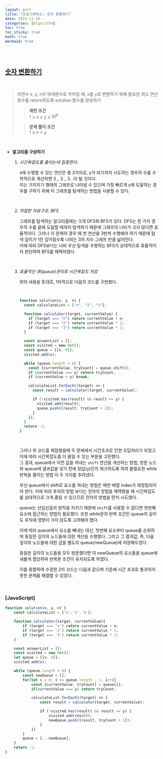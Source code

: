 ```yaml
---
layout: post
title: "프로그래머스: 숫자 변환하기"
date: 2023-11-28
categories: [Algorithm]
toc: true
toc_sticky: true
math: true
mermaid: true
---
```


<br>

## [**숫자 변환하기**](https://school.programmers.co.kr/learn/courses/30/lessons/154538)

<br>

> 자연수 x, y, n이 매개변수로 주어질 때, x를 y로 변환하기 위해 필요한 최소 연산 횟수를 return하도록 solution 함수를 완성하기
>
> > **제한 조건**  
> > 1 ≤ x ≤ y ≤ $10^6$
>
> > **문제 풀이 조건**  
> > 1 ≤ n < y

<br>

- **알고리즘 구상하기**

  1. _시간복잡도를 줄이는데 집중한다._

     x에 수행할 수 있는 연산은 총 3가지로, y가 되기까지 시도하는 경우의 수를 수학적으로 계산하면 3 _ 3 _ 3...이 될 것이다.  
      이는 가지치기 형태의 그래프로 나타낼 수 있으며 가장 빠르게 y에 도달하는 경우를 구하기 위해 이 그래프를 탐색하는 방법을 사용할 수 있다.

  <br>

  2. _적절한 자료구조: BFS_

     그래프를 탐색하는 알고리즘에는 크게 DFS와 BFS가 있다.
     DFS는 한 가지 경우의 수를 끝에 도달할 때까지 탐색하기 때문에 그래프의 너비가 크지 않다면 효율적이다. 그러나 이 문제의 경우 매 번 연산을 3번씩 수행해야 하기 때문에 탐색 깊이가 1칸 깊어질수록 너비는 3의 지수 그래프 만큼 넓어진다.  
     이에 따라 DFS보다는 너비 우선 탐색을 수행하는 BFS가 상대적으로 효율적이라 판단하여 BFS를 채택하였다.

  <br>

  3. _효율적인 큐(queue)관리로 시간복잡도 저감_

     위의 내용을 토대로, 1차적으로 다음의 코드를 구현했다.

     <br>

     ```javascript
     function solution(x, y, n) {
       const calculateList = ["n", "2", "3"];

       function calculator(target, currentValue) {
         if (target === "n") return currentValue + n;
         if (target === "2") return currentValue * 2;
         if (target === "3") return currentValue * 3;
       }

       const answerList = [];
       const visited = new Set();
       const queue = [[x, 0]];
       visited.add(x);

       while (queue.length > 0) {
         const [currentValue, tryCount] = queue.shift();
         if (currentValue === y) return tryCount;
         if (currentValue > y) break;

         calculateList.forEach((target) => {
           const result = calculator(target, currentValue);

           if (!visited.has(result) && result <= y) {
             visited.add(result);
             queue.push([result, tryCount + 1]);
           }
         });
       }
       return -1;
     }
     ```

     <br>

     그러나 위 코드를 채점했을때 두 문제에서 시간초과로 인한 오답처리가 되었고 이에 따라 시간복잡도를 더 줄일 수 있는 부분을 고민했다.  
     그 결과, queue에서 이전 값을 꺼내는 `shift` 연산을 개선하는 방법, 방문 노드와 queue에 결과값을 넣기 전에 정답(y)인지 체크하도록 하여 불필요한 while 반복을 줄이는 방법 이 두 가지를 추려냈다.

     우선 queue에서 shift로 요소를 꺼내는 방법은 매번 배열 index가 재정립되어야 한다. 이에 따라 후자의 방법 보다는 전자의 방법을 채택했을 때 시간복잡도를 상대적으로 크게 줄일 수 있으므로 전자의 방법을 먼저 시도했다.

     queue는 선입선출의 원칙을 지키기 때문에 `shift`를 사용할 수 없다면 첫번째 요소에 접근하는 방법이 필요했다. 또한 while문의 반복 조건인 queue의 길이도 로직에 영향이 가지 않도록 고려해야 했다.

     이에 따라 queue에서 요소를 빼내는 대신, 첫번째 요소부터 queue를 순회하며 동일한 깊이의 노드들에 대한 계산을 수행했다. 그리고 그 결과값, 즉, 다음 깊이의 노드들에 대한 값을 별도의 queue(newQueue)에 저장해두었다.

     동일한 깊이의 노드들을 모두 방문했다면 이 newQueue의 요소들을 queue에 새롭게 할당하여 반복문 조건이 유지되도록 하였다.

     이를 종합하여 수정한 2차 코드는 다음과 같으며 기존에 시간 초과로 통과하지 못한 문제를 해결할 수 있었다.

<br>

### [JavaScript]

```JavaScript
function solution(x, y, n) {
    const calculateList = ['n','2','3'];

    function calculator(target, currentValue){
        if (target === 'n') return currentValue + n;
        if (target === '2') return currentValue * 2;
        if (target === '3') return currentValue * 3;
    }

    const answerList = [];
    const visited = new Set();
    let queue = [[x, 0]];
    visited.add(x);

    while (queue.length > 0) {
        const newQueue = [];
        for(let i = 0; i <= queue.length - 1; i++){
            const [currentValue, tryCount] = queue[i];
            if(currentValue === y) return tryCount;

            calculateList.forEach((target) => {
                const result = calculator(target, currentValue);

                if (!visited.has(result) && result <= y) {
                    visited.add(result);
                    newQueue.push([result, tryCount + 1]);
                }
            })
        }
        queue = [...newQueue];
    }
    return -1;
}
```

<br>
